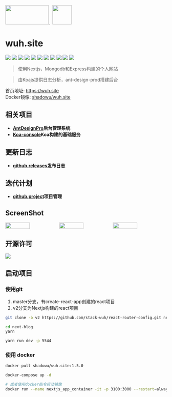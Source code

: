 
<p>
  <a href='https://nextjs.org/' style="margin-right: 8px;">
    <img src="https://src.wuh.site/2021-05/2021-08-07-nextjs.org_.png" width='135px' height='60px' />
  </a>
  <a href='https://wuh.site'>
    <img src='https://wuh.site/avatar.png' width='60px' height='60px'>
  </a>
</p>

# wuh.site
![](https://img.shields.io/github/v/release/stack-wuh/react-router-config)
![](https://img.shields.io/github/commits-since/stack-wuh/react-router-config/v1.5.0/v2)
![](https://img.shields.io/github/languages/top/stack-wuh/react-router-config)
![](https://img.shields.io/github/contributors/stack-wuh/react-router-config)
![](https://img.shields.io/github/last-commit/stack-wuh/react-router-config/v2)
![](https://img.shields.io/github/package-json/version/stack-wuh/react-router-config/v2)
![](https://img.shields.io/github/repo-size/stack-wuh/react-router-config)
![](https://img.shields.io/github/package-json/keywords/stack-wuh/react-router-config/v2)
![](https://img.shields.io/docker/pulls/shadowu/wuh.site?color=red&label=%E4%BD%BF%E7%94%A8%E6%AC%A1%E6%95%B0&logo=docker&logoColor=lightblue)
![](https://img.shields.io/docker/image-size/shadowu/wuh.site?label=%E9%95%9C%E5%83%8F%E5%A4%A7%E5%B0%8F&logo=docker&logoColor=lightblue)
![](https://img.shields.io/docker/v/shadowu/wuh.site?color=red&label=docker%20version&logo=docker&logoColor=lightblue)
> 使用Nextjs，Mongodb和Express构建的个人网站

> 由Koajs提供日志分析，ant-design-prod搭建后台

首页地址: <a href='https://wuh.site' target='_blank'>https://wuh.site</a>       
Docker镜像: <a href='https://hub.docker.com/r/shadowu/wuh.site' target='_blank'>shadowu/wuh.site</a>

## 相关项目
+ **[AntDesignPro](https://console.wuh.site)后台管理系统**
+ **[Koa-console](https://api.wuh.site)Koa构建的基础服务**


## 更新日志
+ **[github.releases](https://github.com/stack-wuh/react-router-config/releases)发布日志**

## 迭代计划
+ **[github.project](https://github.com/stack-wuh/react-router-config/projects/1)项目管理**

## ScreenShot
<div style="display: flex; align-items: flex-start;">
  <img style="flex: 1;" src="https://src.wuh.site/2021-05/2021-08-07-wuh.site_.png" width='45%' />
  <img style="flex: 1;" src='https://src.wuh.site/2021-05/2021-08-07-wuh.site_about.png' width='45%'/>
  <img style="flex: 1;" src="https://src.wuh.site/2021-05/wuh.site_post_2021-06_empty.png" width='45%' />
</div>

## 开源许可
![](https://img.shields.io/github/license/stack-wuh/react-router-config)

## 启动项目
### 使用git
1. master分支，有create-react-app创建的react项目
2. v2分支为Nextjs构建的react项目

```bash
git clone -b v2 https://github.com/stack-wuh/react-router-config.git next-blog

cd next-blog
yarn

yarn run dev -p 5544
```

### 使用 docker
```bash
docker pull shadowu/wuh.site:1.5.0

docker-compose up -d

# 或者使用docker指令启动镜像
docker run --name nextjs_app_container -it -p 3100:3000 --restart=always shadowu/wuh.site:tag
```

